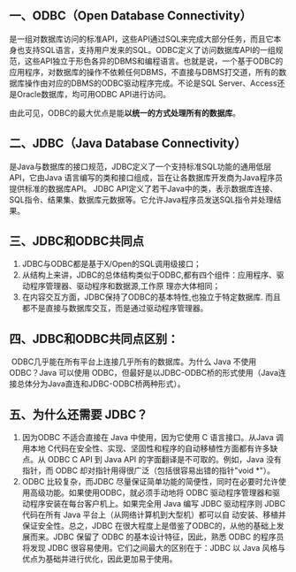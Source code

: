 ## 一、**ODBC**（Open Database Connectivity）

是一组对数据库访问的标准API，这些API通过SQL来完成大部分任务，而且它本身也支持SQL语言，支持用户发来的SQL。ODBC定义了访问数据库API的一组规范，这些API独立于形色各异的DBMS和编程语言。也就是说，一个基于ODBC的应用程序，对数据库的操作不依赖任何DBMS，不直接与DBMS打交道，所有的数据库操作由对应的DBMS的ODBC驱动程序完成。不论是SQL Server、Access还是Oracle数据库，均可用ODBC API进行访问。

由此可见，ODBC的最大优点是能**以统一的方式处理所有的数据库**。

## 二、**JDBC**（Java Database Connectivity）

​	是Java与数据库的接口规范，JDBC定义了一个支持标准SQL功能的通用低层API，它由Java 语言编写的类和接口组成，旨在让各数据库开发商为Java程序员提供标准的数据库API。 JDBC API定义了若干Java中的类，表示数据库连接、SQL指令、结果集、数据库元数据等。它允许Java程序员发送SQL指令并处理结果。

## 三、JDBC和ODBC共同点

1. JDBC与ODBC都是基于X/Open的SQL调用级接口；
2. 从结构上来讲，JDBC的总体结构类似于ODBC,都有四个组件：应用程序、驱动程序管理器、驱动程序和数据源,工作原 理亦大体相同；  
3. 在内容交互方面，JDBC保持了ODBC的基本特性,也独立于特定数据库. 而且都不是直接与数据库交互，而是通过驱动程序管理器。      

## 四、JDBC和ODBC共同点**区别**：

​	ODBC几乎能在所有平台上连接几乎所有的数据库。为什么 Java 不使用 ODBC？Java 可以使用 ODBC，但最好是以JDBC-ODBC桥的形式使用（Java连接总体分为Java直连和JDBC-ODBC桥两种形式）。

## 五、为什么还需要 JDBC？

1. 因为ODBC 不适合直接在 Java 中使用，因为它使用 C 语言接口。从Java 调用本地 C代码在安全性、实现、坚固性和程序的自动移植性方面都有许多缺点。从 ODBC C API 到 Java API 的字面翻译是不可取的。例如，Java 没有指针，而 ODBC 却对指针用得很广泛（包括很容易出错的指针"void *"）。
2. ODBC 比较复杂，而JDBC 尽量保证简单功能的简便性，同时在必要时允许使用高级功能。如果使用ODBC，就必须手动地将 ODBC 驱动程序管理器和驱动程序安装在每台客户机上。如果完全用 Java 编写 JDBC 驱动程序则 JDBC代码在所有 Java 平台上（从网络计算机到大型机）都可以自 动安装、移植并保证安全性。总之，JDBC 在很大程度上是借鉴了ODBC的，从他的基础上发展而来。JDBC 保留了 ODBC 的基本设计特征，因此，熟悉 ODBC 的程序员将发现 JDBC 很容易使用。它们之间最大的区别在于：JDBC 以 Java 风格与优点为基础并进行优化，因此更加易于使用。